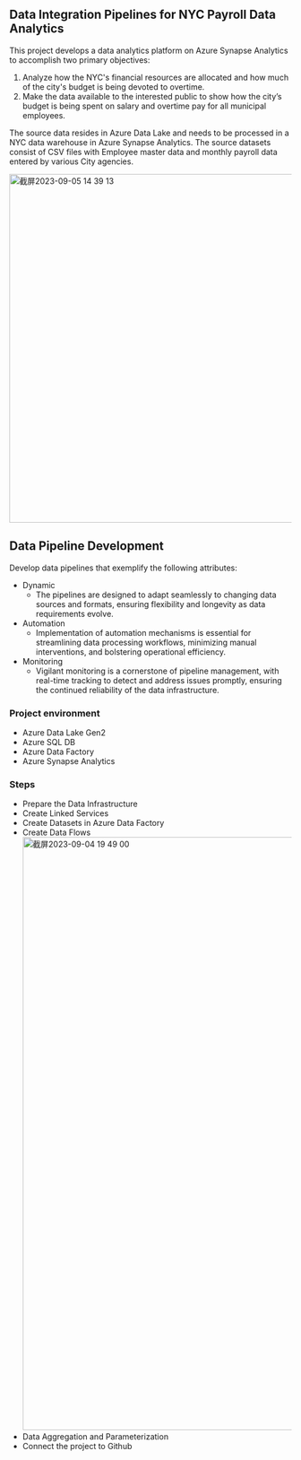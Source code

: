 ## Data Integration Pipelines for NYC Payroll Data Analytics

This project develops a data analytics platform on Azure Synapse Analytics to accomplish two primary objectives:

 1. Analyze how the NYC's financial resources are allocated and how much of the city's budget is being devoted to overtime.
 2. Make the data available to the interested public to show how the city’s budget is being spent on salary and overtime pay for all municipal employees.

The source data resides in Azure Data Lake and needs to be processed in a NYC data warehouse in Azure Synapse Analytics. The source datasets consist of CSV files with Employee master data and monthly payroll data entered by various City agencies.

<img width="622" alt="截屏2023-09-05 14 39 13" src="https://github.com/jingxuan091/Data-Integration-Pipelines-for-NYC-Payroll-Data-Analytics/assets/115550007/9f7a3525-8b56-4151-b598-0bcf8481f5f0">

## Data Pipeline Development
Develop data pipelines that exemplify the following attributes:

* Dynamic
  - The pipelines are designed to adapt seamlessly to changing data sources and formats, ensuring flexibility and longevity as data requirements evolve.
* Automation
  - Implementation of automation mechanisms is essential for streamlining data processing workflows, minimizing manual interventions, and bolstering operational efficiency.
* Monitoring
  - Vigilant monitoring is a cornerstone of pipeline management, with real-time tracking to detect and address issues promptly, ensuring the continued reliability of the data infrastructure.

### Project environment
* Azure Data Lake Gen2
* Azure SQL DB
* Azure Data Factory
* Azure Synapse Analytics

### Steps

* Prepare the Data Infrastructure
* Create Linked Services
* Create Datasets in Azure Data Factory
* Create Data Flows
  <img width="1058" alt="截屏2023-09-04 19 49 00" src="https://github.com/jingxuan091/Data-Integration-Pipelines-for-NYC-Payroll-Data-Analytics/assets/115550007/6e9d8177-b9e0-4e71-8bb1-b75c9ead2d28">
* Data Aggregation and Parameterization
* Connect the project to Github

  


